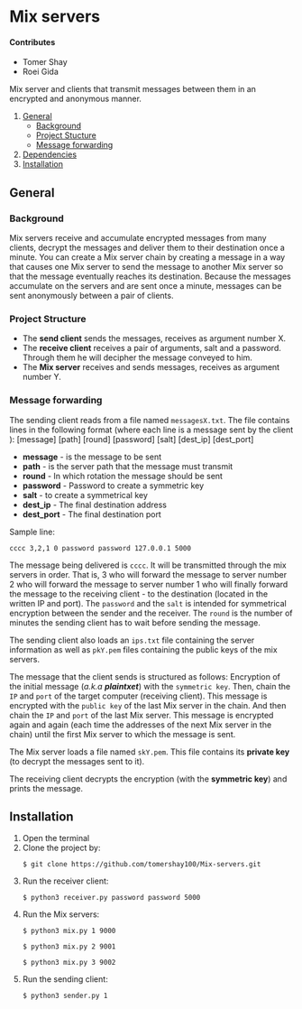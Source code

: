 
# Mix servers

#### Contributes

* Tomer Shay
* Roei Gida

Mix server and clients that transmit messages between them in an encrypted and anonymous manner.

1. [General](#General)
    - [Background](#background)
    - [Project Stucture](https://github.com/tomershay100/Mix-servers/blob/main/README.md#project-description)
    - [Message forwarding](https://github.com/tomershay100/Mix-servers/blob/main/README.md#message-forwarding)
2. [Dependencies](#dependencies)
3. [Installation](#installation)

## General

### Background
Mix servers receive and accumulate encrypted messages from many clients, decrypt the messages and deliver them to their destination once a minute. You can create a Mix server chain by creating a message in a way that causes one Mix server to send the message to another Mix server so that the message eventually reaches its destination. Because the messages accumulate on the servers and are sent once a minute, messages can be sent anonymously between a pair of clients.

### Project Structure


* The **send client** sends the messages, receives as argument number X.
* The **receive client** receives a pair of arguments, salt and a password. Through them he will decipher the message conveyed to him.
* The **Mix server** receives and sends messages, receives as argument number Y.

### Message forwarding
The sending client reads from a file named ```messagesX.txt```. The file contains lines in the following format (where each line is a message sent by the client ):
[message] [path] [round] [password] [salt] [dest_ip] [dest_port]
* **message** - is the message to be sent
* **path** - is the server path that the message must transmit
* **round** - In which rotation the message should be sent
* **password** - Password to create a symmetric key
* **salt** - to create a symmetrical key
* **dest_ip** - The final destination address
* **dest_port** - The final destination port

Sample line:
``` 
cccc 3,2,1 0 password password 127.0.0.1 5000
```
The message being delivered is ```cccc```. It will be transmitted through the mix servers in order. That is, 3 who will forward the message to server number 2 who will forward the message to server number 1 who will finally forward the message to the receiving client - to the destination (located in the written IP and port). The ``password`` and the ``salt`` is intended for symmetrical encryption between the sender and the receiver. The ``round`` is the number of minutes the sending client has to wait before sending the message.

The sending client also loads an ```ips.txt``` file containing the server information as well as ``pkY.pem`` files containing the public keys of the mix servers.

The message that the client sends is structured as follows: Encryption of the initial message (_a.k.a **plaintxet**_) with the ```symmetric key```. Then, chain the ``IP`` and ``port`` of the target computer (receiving client). This message is encrypted with the ``public key`` of the last Mix server in the chain. And then chain the ``IP`` and ``port`` of the last Mix server. This message is encrypted again and again (each time the addresses of the next Mix server in the chain) until the first Mix server to which the message is sent.

The Mix server loads a file named ``skY.pem``. This file contains its **private key** (to decrypt the messages sent to it).

The receiving client decrypts the encryption (with the **symmetric key**) and prints the message.

## Installation

1. Open the terminal
2. Clone the project by:
	```
	$ git clone https://github.com/tomershay100/Mix-servers.git
	```	
3. Run the receiver client:
	```
	$ python3 receiver.py password password 5000
	 ```
4. Run the Mix servers:
   	```
	$ python3 mix.py 1 9000
	 ```
	 ```
	$ python3 mix.py 2 9001
	 ```
	 ```
	$ python3 mix.py 3 9002
	 ```
5. Run the sending client:
   	```
	$ python3 sender.py 1
	 ```
